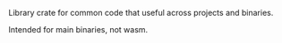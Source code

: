 Library crate for common code that useful across projects and binaries. 

Intended for main binaries, not wasm. 
